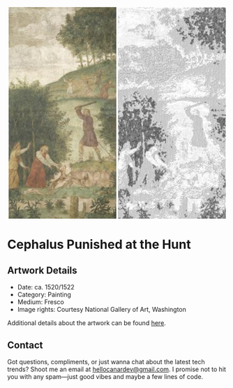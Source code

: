 <html>

<div align="center">
    <img width="49%" src="artwork.jpg" alt="artwork"/>
    <img width="49%" src="ascii_artwork.jpg" alt="artwork ASCII"/>
</div>

# Cephalus Punished at the Hunt

## Artwork Details

- Date: ca. 1520/1522
- Category: Painting
- Medium: Fresco
- Image rights: Courtesy National Gallery of Art, Washington

Additional details about the artwork can be found [here](https://www.artsy.net/artwork/bernardino-luini-cephalus-punished-at-the-hunt).

## Contact

Got questions, compliments, or just wanna chat about the latest tech trends? Shoot me an email
at [hellocanardev@gmail.com](mailto:hellocanardev@gmail.com). I promise not to hit you with any spam—just good vibes and
maybe a few lines of code.

</html>
